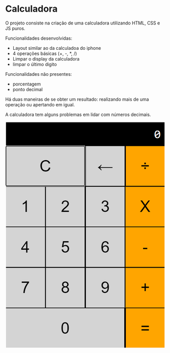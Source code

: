 # Calculadora

O projeto consiste na criação de uma calculadora utilizando HTML, CSS e JS puros.

Funcionalidades desenvolvidas:

- Layout similar ao da calculadoa do iphone
- 4 operações básicas (+, -, *, /)
- Limpar o display da calculadora
- limpar o último digito

Funcionalidades não presentes:

- porcentagem 
- ponto decimal

Há duas maneiras de se obter um resultado: realizando mais de uma operação ou apertando em igual.

A calculadora tem alguns problemas em lidar com números decimais.

![](./calculadora.png)
